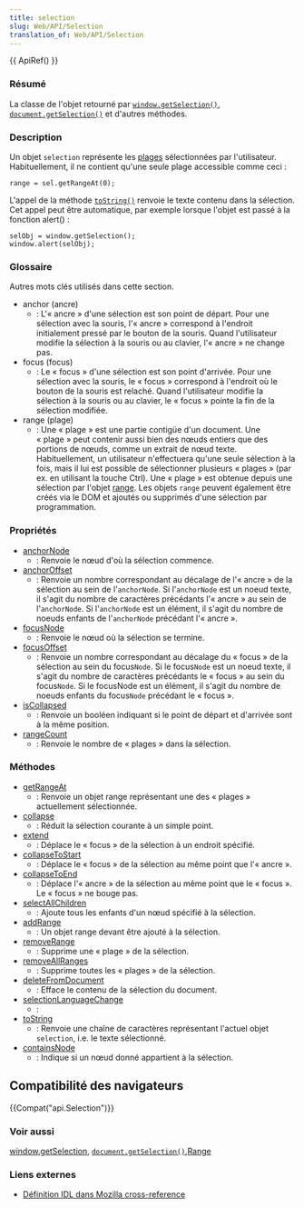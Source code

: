```yaml
---
title: selection
slug: Web/API/Selection
translation_of: Web/API/Selection
---
```

{{ ApiRef() }}

### Résumé

La classe de l'objet retourné par [`window.getSelection()`](Window/getSelection), [`document.getSelection()`](/fr/docs/Web/API/Document/getSelection) et d'autres méthodes.

### Description

Un objet `selection` représente les [plages](range) sélectionnées par l'utilisateur. Habituellement, il ne contient qu'une seule plage accessible comme ceci :

    range = sel.getRangeAt(0);

L'appel de la méthode [`toString()`](Selection/toString) renvoie le texte contenu dans la sélection. Cet appel peut être automatique, par exemple lorsque l'objet est passé à la fonction alert() :

    selObj = window.getSelection();
    window.alert(selObj);

### Glossaire

Autres mots clés utilisés dans cette section.

- anchor (ancre)
  - : L'« ancre » d'une sélection est son point de départ. Pour une sélection avec la souris, l'« ancre » correspond à l'endroit initialement pressé par le bouton de la souris. Quand l'utilisateur modifie la sélection à la souris ou au clavier, l'« ancre » ne change pas.
- focus (focus)
  - : Le « focus » d'une sélection est son point d'arrivée. Pour une sélection avec la souris, le « focus » correspond à l'endroit où le bouton de la souris est relaché. Quand l'utilisateur modifie la sélection à la souris ou au clavier, le « focus » pointe la fin de la sélection modifiée.
- range (plage)
  - : Une « plage » est une partie contigüe d'un document. Une « plage » peut contenir aussi bien des nœuds entiers que des portions de nœuds, comme un extrait de nœud texte. Habituellement, un utilisateur n'effectuera qu'une seule sélection à la fois, mais il lui est possible de sélectionner plusieurs « plages » (par ex. en utilisant la touche Ctrl). Une « plage » est obtenue depuis une sélection par l'objet [range](range). Les objets `range` peuvent également être créés via le DOM et ajoutés ou supprimés d'une sélection par programmation.

### Propriétés

- [anchorNode](/fr/docs/Web/API/Selection/anchorNode)
  - : Renvoie le nœud d'où la sélection commence.
- [anchorOffset](/fr/docs/Web/API/Selection/anchorOffset)
  - : Renvoie un nombre correspondant au décalage de l'« ancre » de la sélection au sein de l'`anchorNode`. Si l'`anchorNode` est un noeud texte, il s'agit du nombre de caractères précédants l'« ancre » au sein de l'`anchorNode`. Si l'`anchorNode` est un élément, il s'agit du nombre de noeuds enfants de l'`anchorNode` précédant l'« ancre ».
- [focusNode](/fr/docs/Web/API/Selection/focusNode)
  - : Renvoie le nœud où la sélection se termine.
- [focusOffset](/fr/docs/Web/API/Selection/focusOffset)
  - : Renvoie un nombre correspondant au décalage du « focus » de la sélection au sein du focus`Node`. Si le focus`Node` est un noeud texte, il s'agit du nombre de caractères précédants le « focus » au sein du focus`Node`. Si le focusNode est un élément, il s'agit du nombre de noeuds enfants du focus`Node` précédant le « focus ».
- [isCollapsed](/fr/docs/Web/API/Selection/isCollapsed)
  - : Renvoie un booléen indiquant si le point de départ et d'arrivée sont à la même position.
- [rangeCount](/fr/docs/Web/API/Selection/rangeCount)
  - : Renvoie le nombre de « plages » dans la sélection.

### Méthodes

- [getRangeAt](/fr/docs/Web/API/Selection/getRangeAt)
  - : Renvoie un objet range représentant une des « plages » actuellement sélectionnée.
- [collapse](/fr/docs/Web/API/Selection/collapse)
  - : Réduit la sélection courante à un simple point.
- [extend](/fr/docs/Web/API/Selection/extend)
  - : Déplace le « focus » de la sélection à un endroit spécifié.
- [collapseToStart](/fr/docs/Web/API/Selection/collapseToStart)
  - : Déplace le « focus » de la sélection au même point que l'« ancre ».
- [collapseToEnd](/fr/docs/Web/API/Selection/collapseToEnd)
  - : Déplace l'« ancre » de la sélection au même point que le « focus ». Le « focus » ne bouge pas.
- [selectAllChildren](/fr/docs/Web/API/Selection/selectAllChildren)
  - : Ajoute tous les enfants d'un nœud spécifié à la sélection.
- [addRange](/fr/docs/Web/API/Selection/addRange)
  - : Un objet range devant être ajouté à la sélection.
- [removeRange](/fr/docs/Web/API/Selection/removeRange)
  - : Supprime une « plage » de la sélection.
- [removeAllRanges](/fr/docs/Web/API/Selection/removeAllRanges)
  - : Supprime toutes les « plages » de la sélection.
- [deleteFromDocument](/fr/docs/Web/API/Selection/deleteFromDocument)
  - : Efface le contenu de la sélection du document.
- [selectionLanguageChange](/fr/docs/Web/API/Selection/selectionLanguageChange)
  - :
- [toString](/fr/docs/Web/API/Selection/toString)
  - : Renvoie une chaîne de caractères représentant l'actuel objet `selection`, i.e. le texte sélectionné.
- [containsNode](/fr/docs/Web/API/Selection/containsNode)
  - : Indique si un nœud donné appartient à la sélection.

## Compatibilité des navigateurs

{{Compat("api.Selection")}}

### Voir aussi

[window.getSelection](Window/getSelection), [`document.getSelection()`](/fr/docs/Web/API/Document/getSelection),[Range](range)

### Liens externes

- [Définition IDL dans Mozilla cross-reference](http://lxr.mozilla.org/mozilla/source/content/base/public/nsISelection.idl)
